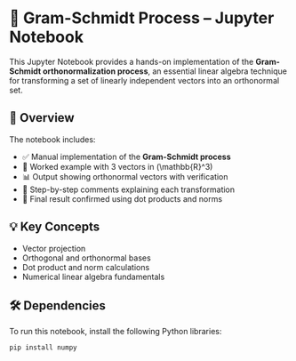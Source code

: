 # 📘 Gram-Schmidt Process – Jupyter Notebook

This Jupyter Notebook provides a hands-on implementation of the **Gram-Schmidt orthonormalization process**, an essential linear algebra technique for transforming a set of linearly independent vectors into an orthonormal set.

## 📄 Overview

The notebook includes:
- ✅ Manual implementation of the **Gram-Schmidt process**
- 🧮 Worked example with 3 vectors in \(\mathbb{R}^3\)
- 📊 Output showing orthonormal vectors with verification
- 💬 Step-by-step comments explaining each transformation
- 🧠 Final result confirmed using dot products and norms

## 💡 Key Concepts

- Vector projection
- Orthogonal and orthonormal bases
- Dot product and norm calculations
- Numerical linear algebra fundamentals

## 🛠️ Dependencies

To run this notebook, install the following Python libraries:

```bash
pip install numpy
